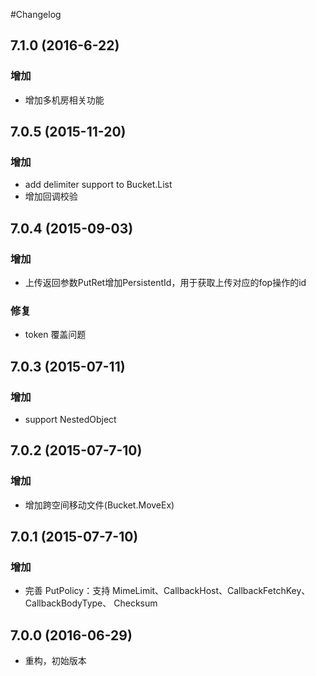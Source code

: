 #Changelog

## 7.1.0 (2016-6-22)

### 增加
* 增加多机房相关功能

## 7.0.5 (2015-11-20)

### 增加
* add delimiter support to Bucket.List
* 增加回调校验

## 7.0.4 (2015-09-03)

### 增加
* 上传返回参数PutRet增加PersistentId，用于获取上传对应的fop操作的id

### 修复
* token 覆盖问题

## 7.0.3 (2015-07-11)

### 增加
* support NestedObject

## 7.0.2 (2015-07-7-10)

### 增加
* 增加跨空间移动文件(Bucket.MoveEx)

## 7.0.1 (2015-07-7-10)

### 增加
* 完善 PutPolicy：支持 MimeLimit、CallbackHost、CallbackFetchKey、 CallbackBodyType、 Checksum

## 7.0.0 (2016-06-29)

* 重构，初始版本
